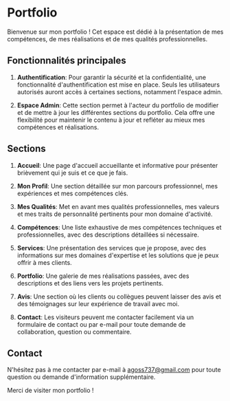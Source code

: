 # Portfolio

Bienvenue sur mon portfolio ! Cet espace est dédié à la présentation de mes compétences, de mes réalisations et de mes qualités professionnelles.

## Fonctionnalités principales

1. **Authentification**: Pour garantir la sécurité et la confidentialité, une fonctionnalité d'authentification est mise en place. Seuls les utilisateurs autorisés auront accès à certaines sections, notamment l'espace admin.

2. **Espace Admin**: Cette section permet à l'acteur du portfolio de modifier et de mettre à jour les différentes sections du portfolio. Cela offre une flexibilité pour maintenir le contenu à jour et refléter au mieux mes compétences et réalisations.

## Sections

1. **Accueil**: Une page d'accueil accueillante et informative pour présenter brièvement qui je suis et ce que je fais.

2. **Mon Profil**: Une section détaillée sur mon parcours professionnel, mes expériences et mes compétences clés.

3. **Mes Qualités**: Met en avant mes qualités professionnelles, mes valeurs et mes traits de personnalité pertinents pour mon domaine d'activité.

4. **Compétences**: Une liste exhaustive de mes compétences techniques et professionnelles, avec des descriptions détaillées si nécessaire.

5. **Services**: Une présentation des services que je propose, avec des informations sur mes domaines d'expertise et les solutions que je peux offrir à mes clients.

6. **Portfolio**: Une galerie de mes réalisations passées, avec des descriptions et des liens vers les projets pertinents.

7. **Avis**: Une section où les clients ou collègues peuvent laisser des avis et des témoignages sur leur expérience de travail avec moi.

8. **Contact**: Les visiteurs peuvent me contacter facilement via un formulaire de contact ou par e-mail pour toute demande de collaboration, question ou commentaire.

## Contact

N'hésitez pas à me contacter par e-mail à [agoss737@gmail.com](mailto:agoss737@gmail.com) pour toute question ou demande d'information supplémentaire.

Merci de visiter mon portfolio !
